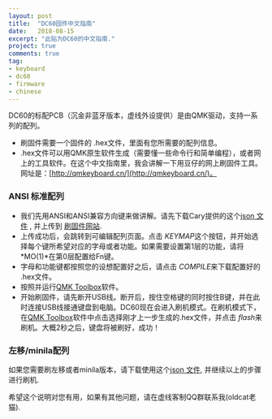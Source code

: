 ```yaml
---
layout: post
title:  "DC60固件中文指南"
date:   2018-08-15
excerpt: "此贴为DC60的中文指南."
project: true
comments: true
tag:
- keyboard
- dc60
- firmware
- chinese
---
```


DC60的标配PCB（沉金非蓝牙版本，虚线外设提供）是由QMK驱动，支持一系列的配列。

* 刷固件需要一个固件的 .hex文件，里面有您所需要的配列信息。
* .hex文件可以用QMK原生软件生成（需要懂一些命令行和简单编程），或者网上的工具软件。在这个中文指南里，我会讲解一下用豆仔的网上刷固件工具。网址是：[http://qmkeyboard.cn/](http://qmkeyboard.cn/)。

### ANSI 标准配列
* 我们先用ANSI和ANSI兼容方向键来做讲解。请先下载Cary提供的这个[json 文件](/assets/firmware/dc60.json) , 并上传到 [刷固件网站](http://qmkeyboard.cn/).
* 上传成功后，会跳转到可编辑配列页面。点击 *KEYMAP*这个按钮，并开始选择每个键所希望对应的字母或者功能。如果需要设置第1层的功能，请将 *MO(1)*在第0层配置给Fn键。
* 字母和功能键都按照您的设想配置好之后，请点击 *COMPILE*来下载配置好的 .hex文件。
* 按照并运行[QMK Toolbox](https://github.com/qmk/qmk_toolbox/releases)软件。
* 开始刷固件，请先断开USB线。断开后，按住空格键的同时按住B键，并在此时连接USB线接通键盘到电脑。DC60现在会进入刷机模式。在刷机模式下，在[QMK Toolbox](https://github.com/qmk/qmk_toolbox/releases)软件中点击选择刚才上一步生成的.hex文件，并点击 *flash*来刷机。大概2秒之后，键盘将被刷好，成功！

### 左移/minila配列

如果您需要刷左移或者minila版本，请下载使用这个[json 文件](/assets/firmware/dc60_minila.json), 并继续以上的步骤进行刷机.

希望这个说明对您有用，如果有其他问题，请在虚线客制QQ群联系我(oldcat老猫).

